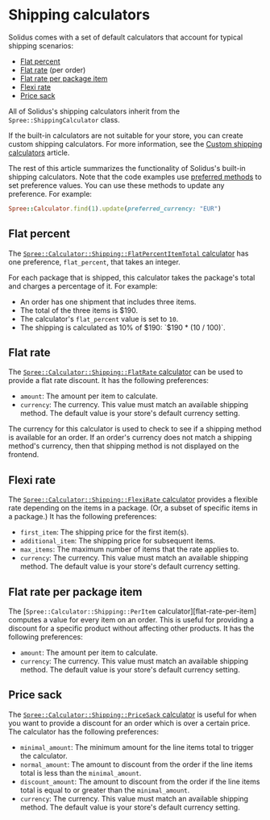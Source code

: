 # Shipping calculators

Solidus comes with a set of default calculators that account for typical
shipping scenarios:

- [Flat percent](#flat-percent)
- [Flat rate](#flat-rate) (per order)
- [Flat rate per package item](#flat-rate-per-package-item)
- [Flexi rate](#flexi-rate)
- [Price sack](#price-sack)

All of Solidus's shipping calculators inherit from the
`Spree::ShippingCalculator` class.

If the built-in calculators are not suitable for your store, you can create
custom shipping calculators. For more information, see the [Custom shipping
calculators][custom-shipping-calculators] article.

The rest of this article summarizes the functionality of Solidus's built-in
shipping calculators. Note that the code examples use [preferred
methods][preferred-methods] to set preference values. You can use these methods
to update any preference. For example:

```ruby
Spree::Calculator.find(1).update(preferred_currency: "EUR")
```

[custom-shipping-calculators]: ../shipments/custom-shipping-calculators.html
[preferred-methods]: overview.html#preferred-methods

## Flat percent

The [`Spree::Calculator::Shipping::FlatPercentItemTotal`
calculator][flat-percent] has one preference, `flat_percent`, that takes an
integer.

For each package that is shipped, this calculator takes the package's total and
charges a percentage of it. For example:

- An order has one shipment that includes three items.
- The total of the three items is $190.
- The calculator's `flat_percent` value is set to `10`.
- The shipping is calculated as 10% of $190: `$190 * (10 / 100)`.

## Flat rate

The [`Spree::Calculator::Shipping::FlatRate` calculator][flat-rate-per-order]
can be used to provide a flat rate discount. It has the following preferences:

- `amount`: The amount per item to calculate.
- `currency`: The currency. This value must match an available shipping method.
  The default value is your store's default currency setting.

The currency for this calculator is used to check to see if a shipping method is
available for an order. If an order's currency does not match a shipping
method's currency, then that shipping method is not displayed on the frontend.

## Flexi rate

The [`Spree::Calculator::Shipping::FlexiRate` calculator][flexi-rate] provides a
flexible rate depending on the items in a package. (Or, a subset of specific
items in a package.) It has the following preferences:

- `first_item`: The shipping price for the first item(s).
- `additional_item`: The shipping price for subsequent items.
- `max_items`: The maximum number of items that the rate applies to.
- `currency`: The currency. This value must match an available shipping method.
  The default value is your store's default currency setting.

## Flat rate per package item

The [`Spree::Calculator::Shipping::PerItem` calculator][flat-rate-per-item]
computes a value for every item on an order. This is useful for providing a
discount for a specific product without affecting other products. It has the
following preferences:

- `amount`: The amount per item to calculate.
- `currency`: The currency. This value must match an available shipping method.
  The default value is your store's default currency setting.

## Price sack

The [`Spree::Calculator::Shipping::PriceSack` calculator][price-sack] is useful
for when you want to provide a discount for an order which is over a certain
price. The calculator has the following preferences:

- `minimal_amount`: The minimum amount for the line items total to trigger the
  calculator.
- `normal_amount`: The amount to discount from the order if the line items total
  is less than the `minimal_amount`.
- `discount_amount`: The amount to discount from the order if the line items
  total is equal to or greater than the `minimal_amount`.
- `currency`: The currency. This value must match an available shipping method.
  The default value is your store's default currency setting.

[flat-percent]: https://github.com/solidusio/solidus/blob/master/core/app/models/spree/calculator/shipping/flat_percent_item_total.rb
[flat-rate-per-order]: https://github.com/solidusio/solidus/blob/master/core/app/models/spree/calculator/shipping/flat_rate.rb
[flat-rate-per-package-item]: https://github.com/solidusio/solidus/blob/master/core/app/models/spree/calculator/shipping/per_item.rb
[flexi-rate]: https://github.com/solidusio/solidus/blob/master/core/app/models/spree/calculator/shipping/flexi_rate.rb
[price-sack]: https://github.com/solidusio/solidus/blob/master/core/app/models/spree/calculator/shipping/price_sack.rb

